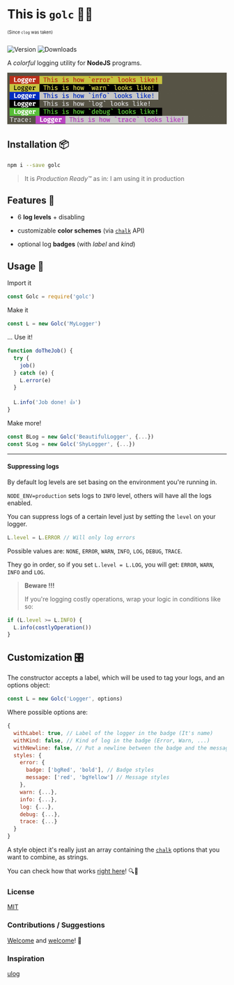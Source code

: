 # This is `golc` 🌈📝
<sup><sup>(Since `clog` was taken)</sup></sup>

![Version](https://img.shields.io/npm/v/golc.svg?color=green&label=version)
![Downloads](https://img.shields.io/npm/dt/golc.svg)


A *colorful* logging utility for **NodeJS** programs.

![Screenshot of golc](images/example.png)

## Installation 📦

```sh
npm i --save golc
```

> It is *Production Ready️™* as in: I am using it in production

## Features 🍕

+ 6 **log levels** + disabling

+ customizable **color schemes** (via [`chalk`](https://github.com/chalk/chalk) API)

+ optional log **badges** (with *label* and *kind*)

## Usage 🚀

Import it
```javascript
const Golc = require('golc')
```

Make it
```javascript
const L = new Golc('MyLogger')
```

... Use it!
```javascript
function doTheJob() {
  try {
    job()
  } catch (e) {
    L.error(e)
  }

  L.info('Job done! 👍')
}
```

Make more!

```javascript
const BLog = new Golc('BeautifulLogger', {...})
const SLog = new Golc('ShyLogger', {...})
```

* * *
#### Suppressing logs

By default log levels are set basing on the environment you're running in.

`NODE_ENV=production` sets logs to `INFO` level, others will have all the logs enabled.

You can suppress logs of a certain level just by setting the `level` on your logger.
```javascript
L.level = L.ERROR // Will only log errors
```

Possible values are: `NONE`, `ERROR`, `WARN`, `INFO`, `LOG`, `DEBUG`, `TRACE`.

They go in order, so if you set `L.level = L.LOG`, you will get: `ERROR`, `WARN`, `INFO` and `LOG`.


> **Beware !!!**
>
>  If you're logging costly operations, wrap your logic in conditions like so:

```javascript
if (L.level >= L.INFO) {
  L.info(costlyOperation())
}
```

## Customization 🎛
The constructor accepts a label, which will be used to tag your logs, and an options object:

```javascript
const L = new Golc('Logger', options)
```

Where possible options are:

```javascript
{
  withLabel: true, // Label of the logger in the badge (It's name)
  withKind: false, // Kind of log in the badge (Error, Warn, ...)
  withNewline: false, // Put a newline between the badge and the message
  styles: {
    error: {
      badge: ['bgRed', 'bold'], // Badge styles
      message: ['red', 'bgYellow'] // Message styles
    },
    warn: {...},
    info: {...},
    log: {...},
    debug: {...},
    trace: {...}
  }
}
```

A style object it's really just an array containing the [`chalk`](https://github.com/chalk/chalk) options that you want to combine, as strings.

You can check how that works [right here](https://github.com/bugged-reality/golc/blob/master/index.js#L13)! 🔍👀

### License

[MIT](LICENSE)

### Contributions / Suggestions


[Welcome](https://github.com/bugged-reality/golc/pulls) and [welcome](https://github.com/bugged-reality/golc/issues)! 🤗

### Inspiration

[ulog](https://github.com/download/ulog)
